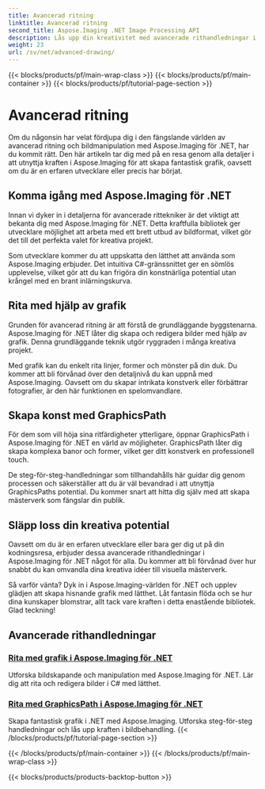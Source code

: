```yaml
---
title: Avancerad ritning
linktitle: Avancerad ritning
second_title: Aspose.Imaging .NET Image Processing API
description: Lås upp din kreativitet med avancerade rithandledningar i Aspose.Imaging för .NET. Lär dig att skapa och redigera bilder utan ansträngning med C#.
weight: 23
url: /sv/net/advanced-drawing/
---
```


{{< blocks/products/pf/main-wrap-class >}}
{{< blocks/products/pf/main-container >}}
{{< blocks/products/pf/tutorial-page-section >}}

# Avancerad ritning


Om du någonsin har velat fördjupa dig i den fängslande världen av avancerad ritning och bildmanipulation med Aspose.Imaging för .NET, har du kommit rätt. Den här artikeln tar dig med på en resa genom alla detaljer i att utnyttja kraften i Aspose.Imaging för att skapa fantastisk grafik, oavsett om du är en erfaren utvecklare eller precis har börjat.

## Komma igång med Aspose.Imaging för .NET

Innan vi dyker in i detaljerna för avancerade rittekniker är det viktigt att bekanta dig med Aspose.Imaging för .NET. Detta kraftfulla bibliotek ger utvecklare möjlighet att arbeta med ett brett utbud av bildformat, vilket gör det till det perfekta valet för kreativa projekt.

Som utvecklare kommer du att uppskatta den lätthet att använda som Aspose.Imaging erbjuder. Det intuitiva C#-gränssnittet ger en sömlös upplevelse, vilket gör att du kan frigöra din konstnärliga potential utan krångel med en brant inlärningskurva.

## Rita med hjälp av grafik

Grunden för avancerad ritning är att förstå de grundläggande byggstenarna. Aspose.Imaging för .NET låter dig skapa och redigera bilder med hjälp av grafik. Denna grundläggande teknik utgör ryggraden i många kreativa projekt. 

Med grafik kan du enkelt rita linjer, former och mönster på din duk. Du kommer att bli förvånad över den detaljnivå du kan uppnå med Aspose.Imaging. Oavsett om du skapar intrikata konstverk eller förbättrar fotografier, är den här funktionen en spelomvandlare.

## Skapa konst med GraphicsPath

För dem som vill höja sina ritfärdigheter ytterligare, öppnar GraphicsPath i Aspose.Imaging för .NET en värld av möjligheter. GraphicsPath låter dig skapa komplexa banor och former, vilket ger ditt konstverk en professionell touch.

De steg-för-steg-handledningar som tillhandahålls här guidar dig genom processen och säkerställer att du är väl bevandrad i att utnyttja GraphicsPaths potential. Du kommer snart att hitta dig själv med att skapa mästerverk som fängslar din publik.

## Släpp loss din kreativa potential

Oavsett om du är en erfaren utvecklare eller bara ger dig ut på din kodningsresa, erbjuder dessa avancerade rithandledningar i Aspose.Imaging för .NET något för alla. Du kommer att bli förvånad över hur snabbt du kan omvandla dina kreativa idéer till visuella mästerverk.

Så varför vänta? Dyk in i Aspose.Imaging-världen för .NET och upplev glädjen att skapa hisnande grafik med lätthet. Låt fantasin flöda och se hur dina kunskaper blomstrar, allt tack vare kraften i detta enastående bibliotek. Glad teckning!
## Avancerade rithandledningar
### [Rita med grafik i Aspose.Imaging för .NET](./draw-using-graphics/)
Utforska bildskapande och manipulation med Aspose.Imaging för .NET. Lär dig att rita och redigera bilder i C# med lätthet.
### [Rita med GraphicsPath i Aspose.Imaging för .NET](./draw-using-graphicspath/)
Skapa fantastisk grafik i .NET med Aspose.Imaging. Utforska steg-för-steg handledningar och lås upp kraften i bildbehandling.
{{< /blocks/products/pf/tutorial-page-section >}}

{{< /blocks/products/pf/main-container >}}
{{< /blocks/products/pf/main-wrap-class >}}

{{< blocks/products/products-backtop-button >}}
